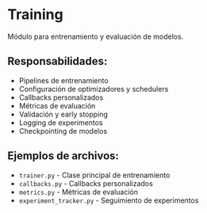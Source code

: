 # Training

Módulo para entrenamiento y evaluación de modelos.

## Responsabilidades:
- Pipelines de entrenamiento
- Configuración de optimizadores y schedulers
- Callbacks personalizados
- Métricas de evaluación
- Validación y early stopping
- Logging de experimentos
- Checkpointing de modelos

## Ejemplos de archivos:
- `trainer.py` - Clase principal de entrenamiento
- `callbacks.py` - Callbacks personalizados
- `metrics.py` - Métricas de evaluación
- `experiment_tracker.py` - Seguimiento de experimentos
